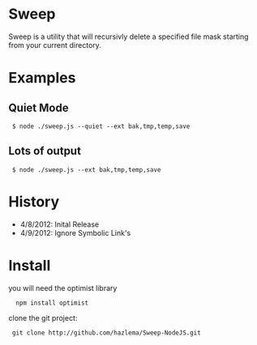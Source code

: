 Sweep
=====

Sweep is a utility that will recursivly delete
a specified file mask starting from your current
directory.

Examples
========

Quiet Mode
----------

     $ node ./sweep.js --quiet --ext bak,tmp,temp,save

Lots of output
--------------

     $ node ./sweep.js --ext bak,tmp,temp,save

History
=======
- 4/8/2012: Inital Release
- 4/9/2012: Ignore Symbolic Link's

Install
=======

you will need the optimist library

      npm install optimist

clone the git project:

     git clone http://github.com/hazlema/Sweep-NodeJS.git
